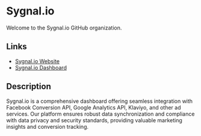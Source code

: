 # Sygnal.io

Welcome to the Sygnal.io GitHub organization.

## Links
- [Sygnal.io Website](https://sygnal.io/)
- [Sygnal.io Dashboard](https://app.sygnal.io/)

## Description
Sygnal.io is a comprehensive dashboard offering seamless integration with Facebook Conversion API, Google Analytics API, Klaviyo, and other ad services. Our platform ensures robust data synchronization and compliance with data privacy and security standards, providing valuable marketing insights and conversion tracking.
